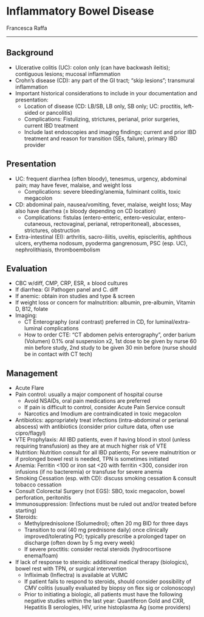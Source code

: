 # Inflammatory Bowel Disease

Francesca Raffa

---

## Background

- Ulcerative colitis (UC): colon only (can have backwash ileitis);
    contiguous lesions; mucosal inflammation
- Crohn’s disease (CD): any part of the GI tract; “skip lesions”;
    transmural inflammation
- Important historical considerations to include in your documentation
    and presentation:
    - Location of disease (CD: LB/SB, LB only, SB only; UC: proctitis,
    left-sided or pancolitis)
    - Complications: Fistulizing, strictures, perianal, prior surgeries,
    current IBD treatment
    - Include last endoscopies and imaging findings; current and prior IBD
    treatment and reason for transition (SEs, failure), primary IBD
    provider

## Presentation

- UC: frequent diarrhea (often bloody), tenesmus, urgency, abdominal
    pain; may have fever, malaise, and weight loss
    - Complications: severe bleeding/anemia, fulminant colitis, toxic
    megacolon
- CD: abdominal pain, nausea/vomiting, fever, malaise, weight loss;
    May also have diarrhea (± bloody depending on CD location)
    - Complications: fistulas (entero-enteric, entero-vesicular,
    entero-cutaneous, rectovaginal, perianal, retroperitoneal),
    abscesses, strictures, obstruction
- Extra-intestinal (EI): arthritis, sacro-iliitis, uveitis,
    episcleritis, aphthous ulcers, erythema nodosum, pyoderma
    gangrenosum, PSC (esp. UC), nephrolithiasis, thromboembolism

## Evaluation

- CBC w/diff, CMP, CRP, ESR, ± blood cultures
- If diarrhea: GI Pathogen panel and C. diff
- If anemic: obtain iron studies and type & screen
- If weight loss or concern for malnutrition: albumin, pre-albumin,
    Vitamin D, B12, folate
- Imaging:
    - CT Enterography (oral contrast) preferred in CD, for
    luminal/extra-luminal complications
    - How to order CTE: “CT abdomen pelvis enterography”, order barium
    (Volumen) 0.1% oral suspension x2, 1st dose to be given by nurse 60
    min before study, 2nd study to be given 30 min before (nurse should
    be in contact with CT tech)

## Management

- Acute Flare
- Pain control: usually a major component of hospital course
    - Avoid NSAIDs, oral pain medications are preferred
    - If pain is difficult to control, consider Acute Pain Service
        consult
    - Narcotics and Imodium are contraindicated in toxic megacolon
- Antibiotics: appropriately treat infections (intra-abdominal or
    perianal abscess) with antibiotics (consider prior culture data,
    often use cipro/flagyl)
- VTE Prophylaxis: All IBD patients, even if having blood in stool
    (unless requiring transfusion) as they are at much higher risk of
    VTE
- Nutrition: Nutrition consult for all IBD patients; For severe
    malnutrition or if prolonged bowel rest is needed, TPN is sometimes
    initiated
- Anemia: Ferritin \<100 or iron sat \<20 with ferritin \<300,
    consider iron infusions (if no bacteremia) or transfuse for severe
    anemia
- Smoking Cessation (esp. with CD): discuss smoking cessation &
    consult tobacco cessation
- Consult Colorectal Surgery (not EGS): SBO, toxic megacolon, bowel
    perforation, peritonitis
- Immunosuppression: (Infections must be ruled out and/or treated
    before starting)
- Steroids:
    - Methylprednisolone (Solumedrol); often 20 mg BID for three days
    - Transition to oral (40 mg prednisone daily) once clinically
        improved/tolerating PO; typically prescribe a prolonged taper on
        discharge (often down by 5 mg every week)
    - If severe proctitis: consider rectal steroids (hydrocortisone
        enema/foam)
- If lack of response to steroids: additional medical therapy
    (biologics), bowel rest with TPN, or surgical intervention
    - Infliximab (Inflectra) is available at VUMC
    - If patient fails to respond to steroids, should consider
        possibility of CMV colitis (usually evaluated by biopsy on flex
        sig or colonoscopy)
    - Prior to initiating a biologic, all patients must have the
        following negative studies within the last year: Quantiferon
        Gold and CXR, Hepatitis B serologies, HIV, urine histoplasma Ag
        (some providers)
        
